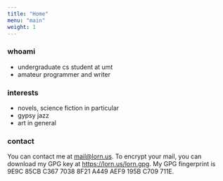 ```yaml
---
title: "Home"
menu: "main"
weight: 1
---
```

### whoami
- undergraduate cs student at umt
- amateur programmer and writer


### interests
- novels, science fiction in particular
- gypsy jazz
- art in general

### contact
You can contact me at <a href="mailto:mail@lorn.us">mail@lorn.us</a>. To encrypt your mail, you can download my GPG key at <a href="https://lorn.us/lorn.gpg">https://lorn.us/lorn.gpg</a>. My GPG fingerprint is 9E9C 85CB C367 7038 8F21  A449 AEF9 195B C709 711E.
